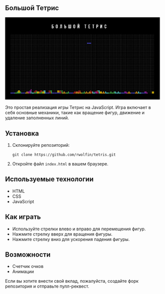 ## Большой Тетрис


![Большой тетрис](assets/title.jpg)

Это простая реализация игры Тетрис на JavaScript. Игра включает в себя основные механики, такие как вращение фигур, движение и удаление заполненных линий.

## Установка

1.  Склонируйте репозиторий:

    ```
    git clone https://github.com/rwolfin/tetris.git
    ```

2.  Откройте файл `index.html` в вашем браузере.

## Используемые технологии

-   HTML
-   CSS
-   JavaScript

## Как играть

-   Используйте стрелки влево и вправо для перемещения фигур.
-   Нажмите стрелку вверх для вращения фигуры.
-   Нажмите стрелку вниз для ускорения падения фигуры.

## Возможности

-   Счетчик очков
-   Анимации




Если вы хотите внести свой вклад, пожалуйста, создайте форк репозитория и отправьте пулл-реквест.
